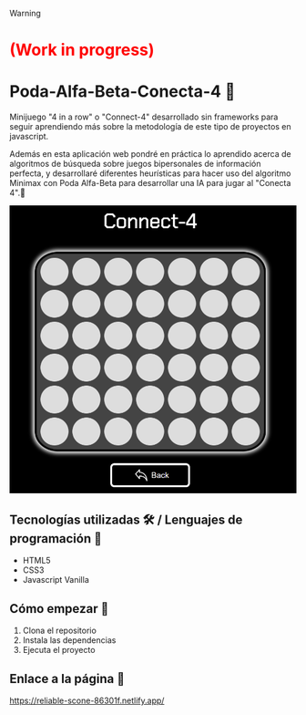 > [!WARNING]
> <h1 style="color:rgb(255, 0, 0)"> (Work in progress)</h1>

# Poda-Alfa-Beta-Conecta-4 📓
  
Minijuego "4 in a row" o "Connect-4" desarrollado sin frameworks para seguir aprendiendo más sobre la metodología de este tipo de proyectos en javascript.

Además en esta aplicación web pondré en práctica lo aprendido acerca de algoritmos de búsqueda sobre juegos bipersonales de información perfecta, y desarrollaré diferentes heurísticas para hacer uso del algoritmo Minimax con Poda Alfa-Beta para desarrollar una IA para jugar al "Conecta 4".🤔

![Imagen representativa](https://github.com/JuanmiAcosta/Poda-Alfa-Beta-Conecta-4/blob/main/captura.png?raw=true)

## Tecnologías utilizadas 🛠️ / Lenguajes de programación 👀

* HTML5
* CSS3
* Javascript Vanilla

## Cómo empezar 🫡

1. Clona el repositorio
2. Instala las dependencias
3. Ejecuta el proyecto

## Enlace a la página :link:

https://reliable-scone-86301f.netlify.app/
